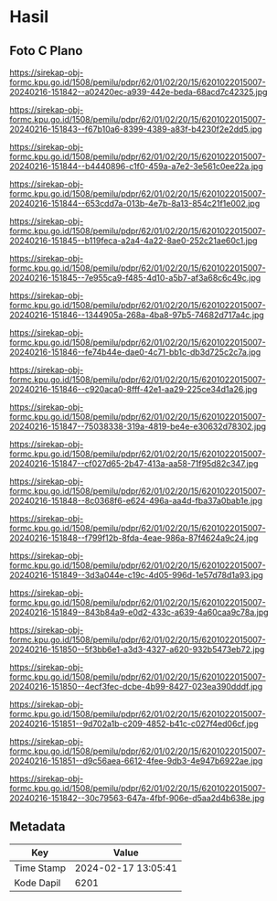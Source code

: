 # Hasil

## Foto C Plano

https://sirekap-obj-formc.kpu.go.id/1508/pemilu/pdpr/62/01/02/20/15/6201022015007-20240216-151842--a02420ec-a939-442e-beda-68acd7c42325.jpg

https://sirekap-obj-formc.kpu.go.id/1508/pemilu/pdpr/62/01/02/20/15/6201022015007-20240216-151843--f67b10a6-8399-4389-a83f-b4230f2e2dd5.jpg

https://sirekap-obj-formc.kpu.go.id/1508/pemilu/pdpr/62/01/02/20/15/6201022015007-20240216-151844--b4440896-c1f0-459a-a7e2-3e561c0ee22a.jpg

https://sirekap-obj-formc.kpu.go.id/1508/pemilu/pdpr/62/01/02/20/15/6201022015007-20240216-151844--653cdd7a-013b-4e7b-8a13-854c21f1e002.jpg

https://sirekap-obj-formc.kpu.go.id/1508/pemilu/pdpr/62/01/02/20/15/6201022015007-20240216-151845--b119feca-a2a4-4a22-8ae0-252c21ae60c1.jpg

https://sirekap-obj-formc.kpu.go.id/1508/pemilu/pdpr/62/01/02/20/15/6201022015007-20240216-151845--7e955ca9-f485-4d10-a5b7-af3a68c6c49c.jpg

https://sirekap-obj-formc.kpu.go.id/1508/pemilu/pdpr/62/01/02/20/15/6201022015007-20240216-151846--1344905a-268a-4ba8-97b5-74682d717a4c.jpg

https://sirekap-obj-formc.kpu.go.id/1508/pemilu/pdpr/62/01/02/20/15/6201022015007-20240216-151846--fe74b44e-dae0-4c71-bb1c-db3d725c2c7a.jpg

https://sirekap-obj-formc.kpu.go.id/1508/pemilu/pdpr/62/01/02/20/15/6201022015007-20240216-151846--c920aca0-8fff-42e1-aa29-225ce34d1a26.jpg

https://sirekap-obj-formc.kpu.go.id/1508/pemilu/pdpr/62/01/02/20/15/6201022015007-20240216-151847--75038338-319a-4819-be4e-e30632d78302.jpg

https://sirekap-obj-formc.kpu.go.id/1508/pemilu/pdpr/62/01/02/20/15/6201022015007-20240216-151847--cf027d65-2b47-413a-aa58-71f95d82c347.jpg

https://sirekap-obj-formc.kpu.go.id/1508/pemilu/pdpr/62/01/02/20/15/6201022015007-20240216-151848--8c0368f6-e624-496a-aa4d-fba37a0bab1e.jpg

https://sirekap-obj-formc.kpu.go.id/1508/pemilu/pdpr/62/01/02/20/15/6201022015007-20240216-151848--f799f12b-8fda-4eae-986a-87f4624a9c24.jpg

https://sirekap-obj-formc.kpu.go.id/1508/pemilu/pdpr/62/01/02/20/15/6201022015007-20240216-151849--3d3a044e-c19c-4d05-996d-1e57d78d1a93.jpg

https://sirekap-obj-formc.kpu.go.id/1508/pemilu/pdpr/62/01/02/20/15/6201022015007-20240216-151849--843b84a9-e0d2-433c-a639-4a60caa9c78a.jpg

https://sirekap-obj-formc.kpu.go.id/1508/pemilu/pdpr/62/01/02/20/15/6201022015007-20240216-151850--5f3bb6e1-a3d3-4327-a620-932b5473eb72.jpg

https://sirekap-obj-formc.kpu.go.id/1508/pemilu/pdpr/62/01/02/20/15/6201022015007-20240216-151850--4ecf3fec-dcbe-4b99-8427-023ea390dddf.jpg

https://sirekap-obj-formc.kpu.go.id/1508/pemilu/pdpr/62/01/02/20/15/6201022015007-20240216-151851--9d702a1b-c209-4852-b41c-c027f4ed06cf.jpg

https://sirekap-obj-formc.kpu.go.id/1508/pemilu/pdpr/62/01/02/20/15/6201022015007-20240216-151851--d9c56aea-6612-4fee-9db3-4e947b6922ae.jpg

https://sirekap-obj-formc.kpu.go.id/1508/pemilu/pdpr/62/01/02/20/15/6201022015007-20240216-151842--30c79563-647a-4fbf-906e-d5aa2d4b638e.jpg


## Metadata

| Key        | Value               |
| ---------- | ------------------- |
| Time Stamp | 2024-02-17 13:05:41 |
| Kode Dapil | 6201                |



